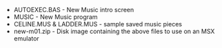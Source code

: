 * AUTOEXEC.BAS - New Music intro screen
* MUSIC - New Music program
* CELINE.MUS & LADDER.MUS - sample saved music pieces
* new-m01.zip - Disk image containing the above files to use on an MSX emulator